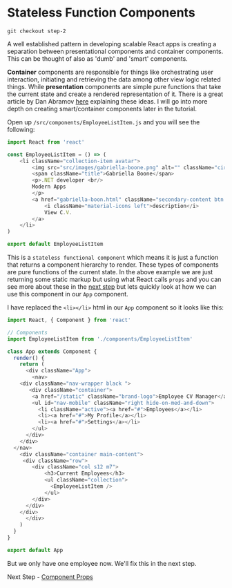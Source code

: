 # Stateless Function Components

```
git checkout step-2
```

A well established pattern in developing scalable React apps is creating a separation between presentational components and container components. This can be 
thought of also as 'dumb' and 'smart' components.

**Container** components are responsible for things like orchestrating user interaction, initiating and retrieving the data among other view logic related things. 
While **presentation** components are simple pure functions that take the current state and create a rendered representation of it.
There is a great article by Dan Abramov [here](https://medium.com/@dan_abramov/smart-and-dumb-components-7ca2f9a7c7d0#.vmpzp1loa) explaining these ideas. I will go into more depth on creating smart/container components later in the tutorial.

Open up `/src/components/EmployeeListItem.js` and you will see the following:

``` javascript
import React from 'react'

const EmployeeListItem = () => (
    <li className="collection-item avatar">
        <img src="src/images/gabriella-boone.png" alt="" className="circle" />
        <span className="title">Gabriella Boone</span>
        <p>.NET developer <br/>
        Modern Apps
        </p>
        <a href="gabriella-boon.html" className="secondary-content btn black">
            <i className="material-icons left">description</i>
            View C.V.
        </a>
    </li>
)

export default EmployeeListItem
```

This is a `stateless functional component` which means it is just a function that returns a component hierarchy to render.
These types of components are pure functions of the current state. In the above example we are just returning some static
markup but using what React calls `props` and you can see more about these in the [next step]() but lets quickly 
look at how we can use this component in our `App` component.


I have replaced the `<li></li>` html in our `App` component so it looks like this:

``` javascript
import React, { Component } from 'react'

// Components
import EmployeeListItem from './components/EmployeeListItem'

class App extends Component {
  render() {
    return (
      <div className="App">
        <nav>
    <div className="nav-wrapper black ">
       <div className="container">
        <a href="/static" className="brand-logo">Employee CV Manager</a>
        <ul id="nav-mobile" className="right hide-on-med-and-down">
          <li className="active"><a href="#">Employees</a></li>
          <li><a href="#">My Profile</a></li>
          <li><a href="#">Settings</a></li>
        </ul>
      </div>
    </div>
  </nav>
    <div className="container main-content">      
     <div className="row">
        <div className="col s12 m7">
            <h3>Current Employees</h3>
            <ul className="collection">
              <EmployeeListItem />
            </ul>
        </div>
      </div>
    </div>
      </div>
    )
  }
}

export default App
```

But we only have one employee now. We'll fix this in the next step.

Next Step - [Component Props](05-Component-Props.md)

